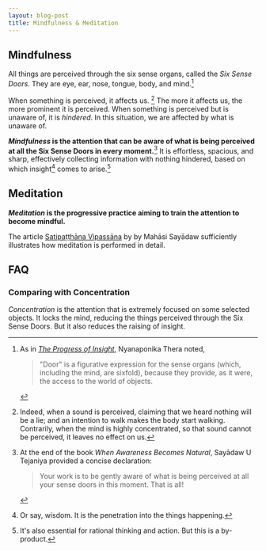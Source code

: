 ```yaml
---
layout: blog-post
title: Mindfulness & Meditation
---
```


## Mindfulness

All things are perceived through the six sense organs, called the _Six Sense Doors_. They are eye, ear, nose, tongue, body, and mind.[^door]

When something is perceived, it affects us. [^be-perceived] The more it affects us, the more prominent it is perceived. When something is perceived but is unaware of, it is _hindered_. In this situation, we are affected by what is unaware of.

**_Mindfulness_ is the attention that can be aware of what is being perceived at all the Six Sense Doors in every moment.**[^Tejaniya] It is effortless, spacious, and sharp, effectively collecting information with nothing hindered, based on which insight[^insight] comes to arise.[^by-product]

## Meditation

**_Meditation_ is the progressive practice aiming to train the attention to become mindful.**

The article [Satipaṭṭhāna Vipassāna](https://www.accesstoinsight.org/lib/authors/mahasi/wheel370.html) by by Mahāsi Sayādaw sufficiently illustrates how meditation is performed in detail.

## FAQ

### Comparing with Concentration

_Concentration_ is the attention that is extremely focused on some selected objects. It locks the mind, reducing the things perceived through the Six Sense Doors. But it also reduces the raising of insight.

[^door]: As in [_The Progress of Insight_](https://www.accesstoinsight.org/lib/authors/mahasi/progress.html#fn-6), Nyanaponika Thera noted,

    > "Door" is a figurative expression for the sense organs (which, including the mind, are sixfold), because they provide, as it were, the access to the world of objects.

[^be-perceived]: Indeed, when a sound is perceived, claiming that we heard nothing will be a lie; and an intention to walk makes the body start walking. Contrarily, when the mind is highly concentrated, so that sound cannot be perceived, it leaves no effect on us.

[^Tejaniya]: At the end of the book _When Awareness Becomes Natural_, Sayādaw U Tejaniya provided a concise declaration:

    > Your work is to be gently aware of what is being perceived at all your sense doors in this moment. That is all!

[^insight]: Or say, wisdom. It is the penetration into the things happening.

[^by-product]: It's also essential for rational thinking and action. But this is a by-product.
